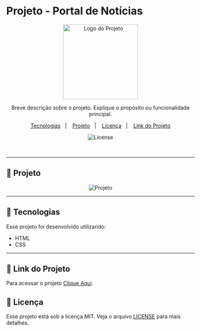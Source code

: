 # Projeto - Portal de Notícias

<p align="center">
  <img alt="Logo do Projeto" src="https://github.com/user-attachments/assets/39908634-2aee-4435-8513-fb952559fe3c" width="200px" />
</p>

<p align="center">
Breve descrição sobre o projeto. Explique o propósito ou funcionalidade principal.
</p>

<p align="center">
  <a href="#-tecnologias">Tecnologias</a>&nbsp;&nbsp;&nbsp;|&nbsp;&nbsp;&nbsp;
  <a href="#-projeto">Projeto</a>&nbsp;&nbsp;&nbsp;|&nbsp;&nbsp;&nbsp;
  <a href="#-licença">Licença</a>&nbsp;&nbsp;&nbsp;|&nbsp;&nbsp;&nbsp;
  <a href="#-link-do-projeto">Link do Projeto</a>
</p>

<p align="center">
  <img alt="License" src="https://img.shields.io/static/v1?label=license&message=MIT&color=0F172A&labelColor=1D4ED8">
</p>

<br>

---

##  📂 Projeto

<p align="center">
  <img alt="Projeto" src="https://github.com/user-attachments/assets/28821e82-0a4d-4f98-b14c-9717ef7e45b5">
</p>

---

## 🚀 Tecnologias

Esse projeto foi desenvolvido utilizando:

- HTML
- CSS

---

## 🔗 Link do Projeto

Para acessar o projeto <a href="https://projeto-portal-de-noticias-one.vercel.app/" target="_blank">Clique Aqui</a>.


## 📝 Licença

Esse projeto está sob a licença MIT. Veja o arquivo [LICENSE](./LICENSE) para mais detalhes.
